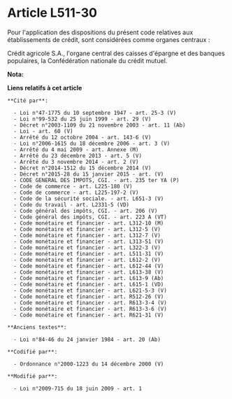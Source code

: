 # Article L511-30

Pour l'application des dispositions du présent code relatives aux établissements de crédit, sont considérées comme organes
centraux :

Crédit agricole S.A., l'organe central des caisses d'épargne et des banques populaires, la Confédération nationale du crédit
mutuel.

**Nota:**



**Liens relatifs à cet article**

	**Cité par**:

	  - Loi n°47-1775 du 10 septembre 1947 - art. 25-3 (V)
	  - Loi n°99-532 du 25 juin 1999 - art. 29 (V)
	  - Décret n°2003-1109 du 21 novembre 2003 - art. 11 (Ab)
	  - Loi - art. 60 (V)
	  - Arrêté du 12 octobre 2004 - art. 143-6 (V)
	  - Loi n°2006-1615 du 18 décembre 2006 - art. 3 (V)
	  - Arrêté du 4 mai 2009 - art. Annexe (M)
	  - Arrêté du 23 décembre 2013 - art. 5 (V)
	  - Arrêté du 3 novembre 2014 - art. 2 (V)
	  - Décret n°2014-1512 du 15 décembre 2014 (V)
	  - Décret n°2015-28 du 15 janvier 2015 - art. (V)
	  - CODE GENERAL DES IMPOTS, CGI. - art. 235 ter YA (P)
	  - Code de commerce - art. L225-180 (V)
	  - Code de commerce - art. L225-197-2 (V)
	  - Code de la sécurité sociale. - art. L651-3 (V)
	  - Code du travail - art. L2331-5 (VD)
	  - Code général des impôts, CGI. - art. 206 (V)
	  - Code général des impôts, CGI. - art. 223 A (VT)
	  - Code monétaire et financier - art. L312-10 (M)
	  - Code monétaire et financier - art. L312-5 (V)
	  - Code monétaire et financier - art. L312-7 (V)
	  - Code monétaire et financier - art. L313-51 (V)
	  - Code monétaire et financier - art. L322-3 (V)
	  - Code monétaire et financier - art. L511-31 (V)
	  - Code monétaire et financier - art. L612-2 (V)
	  - Code monétaire et financier - art. L612-44 (V)
	  - Code monétaire et financier - art. L613-38 (V)
	  - Code monétaire et financier - art. L613-9 (Ab)
	  - Code monétaire et financier - art. L615-1 (VD)
	  - Code monétaire et financier - art. L621-5-3 (V)
	  - Code monétaire et financier - art. R512-26 (V)
	  - Code monétaire et financier - art. R613-3-4 (V)
	  - Code monétaire et financier - art. R613-3-6 (V)
	  - Code monétaire et financier - art. R621-31 (V)

	**Anciens textes**:

	  - Loi n°84-46 du 24 janvier 1984 - art. 20 (Ab)

	**Codifié par**:

	  - Ordonnance n°2000-1223 du 14 décembre 2000 (V)

	**Modifié par**:

	  - Loi n°2009-715 du 18 juin 2009 - art. 1
